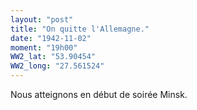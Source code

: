 ```yaml
---
layout: "post"
title: "On quitte l'Allemagne."
date: "1942-11-02"
moment: "19h00"
WW2_lat: "53.90454"
WW2_long: "27.561524"
---
```


Nous atteignons en début de soirée Minsk.


<div class="histoire"></div>

<div class="commentaire"></div>